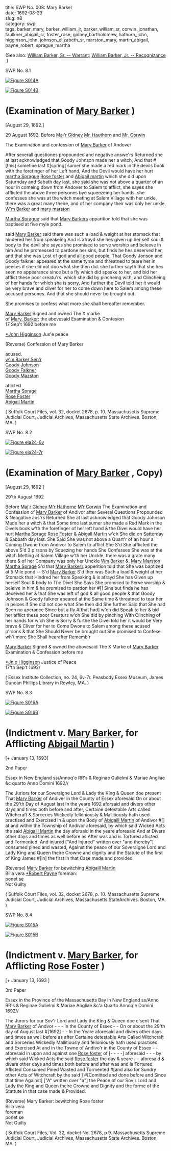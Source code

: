 title: SWP No. 008: Mary Barker  
date: 1692-08-29  
slug: n8  
category: swp  
tags: barker_mary, barker_william_jr, barker_william_sr, corwin_jonathan, faulkner_abigail_sr, foster_rose, gidney_bartholomew, hathorn_john, higginson_john, johnson_elizabeth_sr, marston_mary, martin_abigail, payne_robert, sprague_martha




(See also: [William Barker, Sr. -- Warrant;](/n9.html#n9.2) [William Barker, Jr. -- Recognizance](/n10.html#n10.5) .)

<div markdown class="doc" id="n8.1">

<div class="doc_id">SWP No. 8.1</div>

<span markdown class="figure">[![Figure S014A](archives/Suffolk/small/S014A.jpg)](archives/Suffolk/large/S014A.jpg)</span>

<span markdown class="figure">[![Figure S014B](archives/Suffolk/small/S014B.jpg)](archives/Suffolk/large/S014B.jpg)</span>

# (Examination of [Mary Barker](/tag/barker_mary.html) )

[August 29, 1692.]

29 August 1692.  Before [Maj'r Gidney](/tag/gidney_bartholomew.html) [Mr. Hauthorn](/tag/hathorn_john.html) and [Mr. Corwin](/tag/corwin_jonathan.html)

The Examination and confession of [Mary Barker](/tag/barker_mary.html) of Andover  
 
After severall questiones propounded and negative answe'rs Returned  she at last acknowledged that Goody Johnson made her a witch, And  that #[this] sometine last #[spring] sumer she made a red mark in the devils  book with the forefinger of her Left hand, And the Devil would have her hurt  [martha Sprague](/tag/sprague_martha.html) [Rose foster](/tag/foster_rose.html) and [Abigail martin](/tag/martin_abigail.html) which she did upon  Saturnday and Sabath day last, she said she was not above a quarter of  an hour in comeing down from Andover to Salem to afflict, she sayes she afflicted the above three persones bye squeezeing her hands.   she confesses she was at the witch meeting at Salem Village with her  unkle, there was a great many theire, and of her company their was  only her unkle, [W'm Barker](/tag/barker_william_sr.html) and [mary marston](/tag/marston_mary.html) 

[Martha Sprague](/tag/sprague_martha.html) said  that [Mary Barkers](/tag/barker_mary.html) apparition told that she was baptised at five myle pond.  

said [Mary Barker](/tag/barker_mary.html) said there was such a load & weight at her stomack that hindered her from speakeing And is afrayd she hes given up  her self soul & body to the devil she sayes she promised to serve  worship and beleeve in him And he promessed to pardone her sins,  but finds he hes deserved her, and that she was Lost of god and  all good people, That Goody Jonson and Goody falkner appeared  at the same tyme and threatned to teare her in peeces if she did  not doo what she then did. she further sayth that she hes seen no  appearance since but a fly which did speake to her, and bid her  afflict these poor creatu'rs. which she did by pincheing with, and  Clincheing of her hands for which she is sorry, And further the Devil   told her it would be very brave and cliver for her to come down  here to Salem among these accused persones. And that she should  never be brought out. 

She promises to confess what more she shall  hereafter remember.

[Mary Barker](/tag/barker_mary.html) Signed and owned  The X  marke   
  of [Mary. Barker:](/tag/barker_mary.html) the abovesaid 
  Examination & Confesion                         
  17 Sep't 1692 before me  
  
[*John Higginson](/tag/higginson_john.html) Jus'e peace  
                                                                  
(Reverse) Confession of Mary Barker  

acused.  
[w'm Barker Sen'r](/tag/barker_william_sr.html)  
[Goody Johnson](/tag/johnson_elizabeth_sr.html)  
[Goody Falkner](/tag/faulkner_abigail_sr.html)  
[Goody Mazston](/tag/marston_mary.html)   

aflicted  
[Martha Sprage](/tag/sprague_martha.html)  
[Rose Foster](/tag/foster_rose.html)  
[Abigall Martin](/tag/martin_abigail.html)  

( Suffolk Court Files, vol. 32, docket 2678, p. 10. Massachusetts Supreme Judicial Court, Judicial Archives, Massachusetts State  Archives. Boston, MA. )

</div>



<div markdown class="doc" id="n8.2">

<div class="doc_id">SWP No. 8.2</div>


<span markdown class="figure">[![Figure eia24-6v](archives/essex/eia/gifs/eia24-6v.gif)](archives/essex/eia/large/eia24-6v.jpg)</span>

<span markdown class="figure">[![Figure eia24-7r](archives/essex/eia/gifs/eia24-7r.gif)](archives/essex/eia/large/eia24-7r.jpg)</span>

# (Examination of [Mary Barker](/tag/barker_mary.html) , Copy)

[August 29, 1692 ]

 29'th August 1692  
 
 Before [Maj'r Gidney](/tag/gidney_bartholomew.html) [M'r Hathorne](/tag/hathorn_john.html) [M'r Corwin](/tag/corwin_jonathan.html)  The Examination and Confession of [Mary Barker](/tag/barker_mary.html) of Andivor   after Several Questions Propounded & Neagative ans'rs  Returned She at last acknowledged that Goody Johnson Made her  a witch & that Some time last sumer she made a Red Mark in the  Divels book w'th the forefinger of her left hand & the Divel would  have her hurt [Martha Sprage](/tag/sprague_martha.html) [Rose Foster](/tag/foster_rose.html) & [Abigall Martin](/tag/martin_abigail.html) w'ch  She did on Satterday & Sabbath day last. She Said She was not above  a Quart'r of an hour a Coming Dwone from Andivor to Salem to  afflict She S'd She afflicted the above S'd 3 p'rsons by Squezing her  hands She Confesses She was at the witch Metting at Salem Village  w'th her Unckle, there was a grate many there & of her Company was  only her Unckle [Wm Barker](/tag/barker_william_sr.html) &. [Mary Marston](/tag/marston_mary.html) [Martha Sprage](/tag/sprague_martha.html) S'd  that [Mary Barkers](/tag/barker_mary.html) apperition told that She was baptized at 5 Mile  pond -- S'd [Mary Barker](/tag/barker_mary.html) S'd ther was Such a load & weight at her  Stomack that Hindred her from Speaking & is afrayd She has Given  up herself Soul & body to The Divel She Says She promised to Serve  worship & beleive in him & he promised to pardon her #[] Sins but finds  he has deceived her & that She was left of god & all good people  & that Goody Johnson & Goody falkner apeared at the Same time  & threatned to tear her in peices if She did not doe what She then did   She further Said that She had Seen no aperance Since but a fly #[that had]  w'ch did Speak to her & bid her afflict these poor Creaturs w'ch She did  by pinching With Clinching of her hands for w'ch She is Sorry  & furthe the Divel told her it would be Very brave & Cliver for her to  Come Dwone to Salem among these acused p'rsons & that She  Should Never be brought out She promised to Confese wh't more  She Shall hearafter Rememb'r

[Mary Barker](/tag/barker_mary.html) Signed & owned the abovesaid       The X Marke  of 
                                                                          [Mary Barker](/tag/barker_mary.html)  
Examination & Confession before me 

[*Jn'o Higginson](/tag/higginson_john.html) Justice  of Peace  
17'th Sep't  1692/ 

( Essex Institute Collection, no. 24, 6v-7r. Peasbody Essex Museum, James Duncan Phillips Library in Rowley, MA. )

</div>



<div markdown class="doc" id="n8.3">

<div class="doc_id">SWP No. 8.3</div>


<span markdown class="figure">[![Figure S016A](archives/Suffolk/small/S016A.jpg)](archives/Suffolk/large/S016A.jpg)</span>

<span markdown class="figure">[![Figure S016B](archives/Suffolk/small/S016B.jpg)](archives/Suffolk/large/S016B.jpg)</span>

# (Indictment v. [Mary Barker](/tag/barker_mary.html), for Afflicting [Abigail Martin](/tag/martin_abigail.html) )

[+ January 13, 1693]

2nd Paper 

Essex in New  England ss/Annoq'e RR's & Reginae Gulielmi & Mariae Angliae  &c quarto Anno Domini 1692//

The Juriors for our Soveraigne Lord & Lady the King & Queen  doe present That [Mary Barker](/tag/barker_mary.html) of Andiver in the County of Essex  aforesaid On or about the 29'th Day of August last In the yeare  1692 aforsaid and divers other days and times both before and after,  Certaine detestable Arts called Witchcraft & Sorceries Wickedly  felloniously & Mallitiously hath used practised and Exercised in & upon  the Body of [Abigaill Martin](/tag/martin_abigail.html) of Andivor #[] at and within the Township  of Andivor aforesaid, by which said Wicked Acts the said [Abigaill Martin](/tag/martin_abigail.html)  the day aforsaid in the yeare aforesaid And at Divers other days and  times as well before as After was and is Tortured aflicted and Tormented.  And injured ["And Injured" written over "and thereby"] consumed pined and  wasted, Against the peace of our Soveraigne Lord and Lady King and  Queen theire Crowne and dignity and the Statute of the first of  King James #[in] the first in that Case made and provided

(Reverse) [Mary Barker](/tag/barker_mary.html) for bewitching [Abigaill Martin](/tag/martin_abigail.html)  
Billa vera  [*Robert Payne](/tag/payne_robert.html) foreman:  
ponet se  
Not Guilty

( Suffolk Court Files, vol. 32, docket 2678, p. 10. Massachusetts Supreme Judicial Court, Judicial Archives, Massachusetts StateArchives. Boston, MA. )


</div>



<div markdown class="doc" id="n8.4">

<div class="doc_id">SWP No. 8.4</div>


<span markdown class="figure">[![Figure S015A](archives/Suffolk/small/S015A.jpg)](archives/Suffolk/large/S015A.jpg)</span>

<span markdown class="figure">[![Figure S015B](archives/Suffolk/small/S015B.jpg)](archives/Suffolk/large/S015B.jpg)</span>

# (Indictment v. [Mary Barker](/tag/barker_mary.html), for Afflicting [Rose Foster](/tag/barker_mary.html) )

[+ January 13, 1693 ]

3rd Paper 

Essex in the Province  of the Massachusetts  Bay in New England  ss/Anno RR's & Reginae Gulielmi & Mariae Angliae &c'a Quarto Annoq'e  Domini 1692//

The Jurors for our Sov'r Lord and Lady the King & Queen doe c'sent That [Mary Barker](/tag/barker_mary.html) of Andvor - - - In the County of Essex - -  On or about the 29'th day of August last #[1692] - -  In the Yeare aforesaid and divers other days and times as well  before as after Certaine detestable Arts Called Witchcraft and Sorceries Wickedly Mallitiously and felloniously hath used practised and  Exercised At and in the Towne of Andivo'r in the County of Essex - -  aforesaid in upon and against one [Rose foster](/tag/foster_rose.html) of [- - - -] aforesaid - - - by which said Wicked Acts the said [Rose foster](/tag/foster_rose.html) the day  & yeare - - aforesaid & divers other days and times both before and  after was and is Tortured Aflicted Consumed Pined Wasted and Tormented #[and also for Sundry other Acts of Witchcraft by the said ] #[Comitted and done before and Since that time Against] ["A" written  over "a"] the Peace of our Sov'r Lord and Lady the King and  Queen theire Crowne and Dignity and the forme of the Stattute In that case made & Provided.

(Reverse) Mary Barker: bewitching Rose foster  
Billa vera  
foreman  
ponet se  
Not Guilty

( Suffolk Court Files, Vol. 32, docket No. 2678, p 9. Massachusetts Supreme Judicial Court, Judicial Archives, Massachusetts State Archives. Boston, MA. )


</div>
